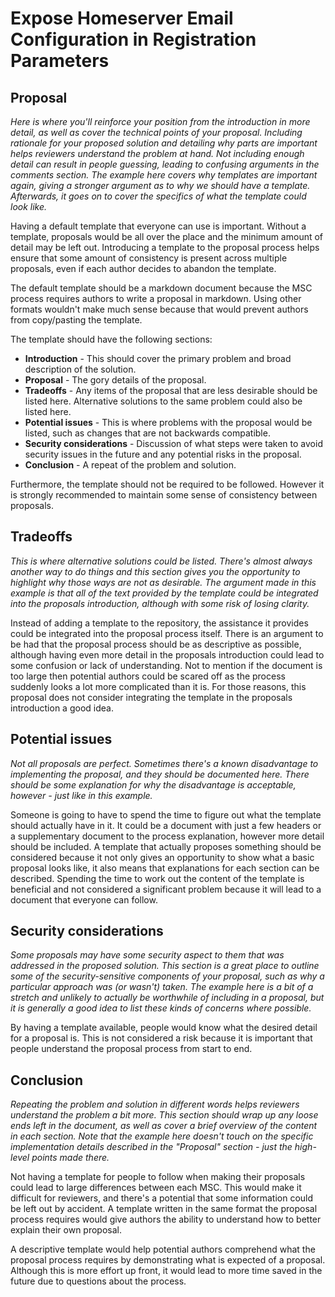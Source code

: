 # Expose Homeserver Email Configuration in Registration Parameters



## Proposal

*Here is where you'll reinforce your position from the introduction in more detail, as well as cover
the technical points of your proposal. Including rationale for your proposed solution and detailing
why parts are important helps reviewers understand the problem at hand. Not including enough detail
can result in people guessing, leading to confusing arguments in the comments section. The example
here covers why templates are important again, giving a stronger argument as to why we should have
a template. Afterwards, it goes on to cover the specifics of what the template could look like.*

Having a default template that everyone can use is important. Without a template, proposals would be
all over the place and the minimum amount of detail may be left out. Introducing a template to the
proposal process helps ensure that some amount of consistency is present across multiple proposals,
even if each author decides to abandon the template.

The default template should be a markdown document because the MSC process requires authors to write
a proposal in markdown. Using other formats wouldn't make much sense because that would prevent authors
from copy/pasting the template.

The template should have the following sections:

* **Introduction** - This should cover the primary problem and broad description of the solution.
* **Proposal** - The gory details of the proposal.
* **Tradeoffs** - Any items of the proposal that are less desirable should be listed here. Alternative
  solutions to the same problem could also be listed here.
* **Potential issues** - This is where problems with the proposal would be listed, such as changes
  that are not backwards compatible.
* **Security considerations** - Discussion of what steps were taken to avoid security issues in the
  future and any potential risks in the proposal.
* **Conclusion** - A repeat of the problem and solution.

Furthermore, the template should not be required to be followed. However it is strongly recommended to
maintain some sense of consistency between proposals.


## Tradeoffs

*This is where alternative solutions could be listed. There's almost always another way to do things
and this section gives you the opportunity to highlight why those ways are not as desirable. The
argument made in this example is that all of the text provided by the template could be integrated
into the proposals introduction, although with some risk of losing clarity.*

Instead of adding a template to the repository, the assistance it provides could be integrated into
the proposal process itself. There is an argument to be had that the proposal process should be as
descriptive as possible, although having even more detail in the proposals introduction could lead to
some confusion or lack of understanding. Not to mention if the document is too large then potential
authors could be scared off as the process suddenly looks a lot more complicated than it is. For those
reasons, this proposal does not consider integrating the template in the proposals introduction a good
idea.


## Potential issues

*Not all proposals are perfect. Sometimes there's a known disadvantage to implementing the proposal,
and they should be documented here. There should be some explanation for why the disadvantage is
acceptable, however - just like in this example.*

Someone is going to have to spend the time to figure out what the template should actually have in it.
It could be a document with just a few headers or a supplementary document to the process explanation,
however more detail should be included. A template that actually proposes something should be considered
because it not only gives an opportunity to show what a basic proposal looks like, it also means that
explanations for each section can be described. Spending the time to work out the content of the template
is beneficial and not considered a significant problem because it will lead to a document that everyone
can follow.


## Security considerations

*Some proposals may have some security aspect to them that was addressed in the proposed solution. This
section is a great place to outline some of the security-sensitive components of your proposal, such as
why a particular approach was (or wasn't) taken. The example here is a bit of a stretch and unlikely to
actually be worthwhile of including in a proposal, but it is generally a good idea to list these kinds
of concerns where possible.*

By having a template available, people would know what the desired detail for a proposal is. This is not
considered a risk because it is important that people understand the proposal process from start to end.


## Conclusion

*Repeating the problem and solution in different words helps reviewers understand the problem a bit more.
This section should wrap up any loose ends left in the document, as well as cover a brief overview of the
content in each section. Note that the example here doesn't touch on the specific implementation details
described in the "Proposal" section - just the high-level points made there.*

Not having a template for people to follow when making their proposals could lead to large differences
between each MSC. This would make it difficult for reviewers, and there's a potential that some information
could be left out by accident. A template written in the same format the proposal process requires would
give authors the ability to understand how to better explain their own proposal.

A descriptive template would help potential authors comprehend what the proposal process requires by
demonstrating what is expected of a proposal. Although this is more effort up front, it would lead to more
time saved in the future due to questions about the process.
